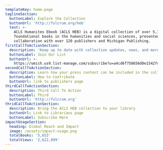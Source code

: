 ```yaml
---
templateKey: home-page
taglineSection:
  buttonLabel: Explore the Collection
  buttonUrl: 'http://fulcrum.org/heb'
  text: >-
    ACLS Humanites Ebook (ACLS HEB) is a digital collection of over 5,700
    foundational books in the humanities and social sciences, presented in
    collaboration with over 120 publishers and Michigan Publishing.
firstCallToActionSection:
  description: 'Keep up to date with collection updates, news, and more'
  buttonLabel: Join Our List
  buttonUrl: >-
    https://umich.us9.list-manage.com/subscribe?u=a4cd6f758656d0e1542fcb495&id=d47a9ddff3
secondCallToActionSection:
  description: Learn how your press content can be included in the collection
  buttonLabel: How to Contribute
  buttonUrl: link to publishers page
thirdCallToActionSection:
  description: Third Call To Action
  buttonLabel: Third
  buttonUrl: 'http://fulcrum.org'
thridCallToActionSection:
  description: Bring the ACLS HEB collection to your library
  buttonUrl: Link to Librarians page
  buttonLabel: Subscribe Here
impactUsageSection:
  heading: Global Reach and Impact
  image: /assets/impact-usage.png
  totalBooks: '5,653'
  totalViews: '2,622,099'
---
```

